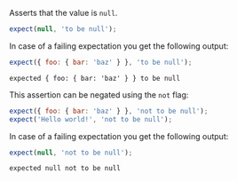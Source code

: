 Asserts that the value is `null`.

```javascript
expect(null, 'to be null');
```

In case of a failing expectation you get the following output:

```javascript
expect({ foo: { bar: 'baz' } }, 'to be null');
```

```output
expected { foo: { bar: 'baz' } } to be null
```

This assertion can be negated using the `not` flag:

```javascript
expect({ foo: { bar: 'baz' } }, 'not to be null');
expect('Hello world!', 'not to be null');
```

In case of a failing expectation you get the following output:

```javascript
expect(null, 'not to be null');
```

```output
expected null not to be null
```
